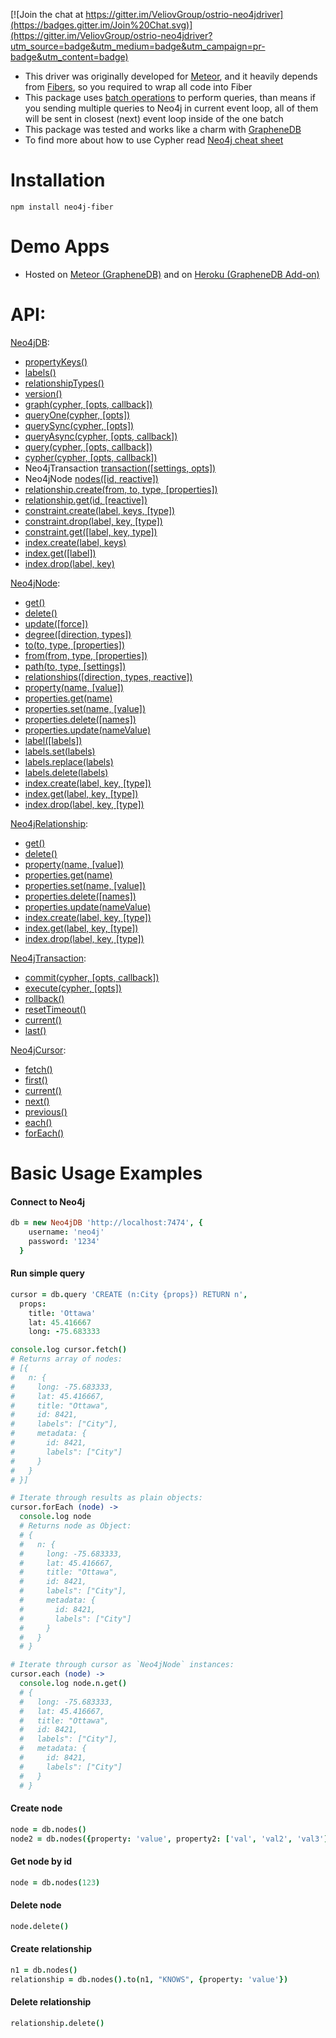 [![Join the chat at https://gitter.im/VeliovGroup/ostrio-neo4jdriver](https://badges.gitter.im/Join%20Chat.svg)](https://gitter.im/VeliovGroup/ostrio-neo4jdriver?utm_source=badge&utm_medium=badge&utm_campaign=pr-badge&utm_content=badge)

 - This driver was originally developed for [Meteor](https://www.meteor.com/), and it heavily depends from [Fibers](https://www.npmjs.com/package/fibers), so you required to wrap all code into Fiber
 - This package uses [batch operations](http://neo4j.com/docs/2.2.5/rest-api-batch-ops.html) to perform queries, than means if you sending multiple queries to Neo4j in current event loop, all of them will be sent in closest (next) event loop inside of the one batch
 - This package was tested and works like a charm with [GrapheneDB](http://www.graphenedb.com)
 - To find more about how to use Cypher read [Neo4j cheat sheet](http://neo4j.com/docs/2.2.5/cypher-refcard)

Installation
=======
```shell
npm install neo4j-fiber
```

Demo Apps
=======
 - Hosted on [Meteor (GrapheneDB)](http://neo4j-graph.meteor.com) and on [Heroku (GrapheneDB Add-on)](http://neo4j-graph.herokuapp.com)

API:
=======
[Neo4jDB]():
 - [propertyKeys()]()
 - [labels()]()
 - [relationshipTypes()]()
 - [version()]()
 - [graph(cypher, [opts, callback])]()
 - [queryOne(cypher, [opts])]()
 - [querySync(cypher, [opts])]()
 - [queryAsync(cypher, [opts, callback])]()
 - [query(cypher, [opts, callback])]()
 - [cypher(cypher, [opts, callback])]()
 - Neo4jTransaction [transaction([settings, opts])]()
 - Neo4jNode [nodes([id, reactive])]()
 - [relationship.create(from, to, type, [properties])]()
 - [relationship.get(id, [reactive])]()
 - [constraint.create(label, keys, [type])]()
 - [constraint.drop(label, key, [type])]()
 - [constraint.get([label, key, type])]()
 - [index.create(label, keys)]()
 - [index.get([label])]()
 - [index.drop(label, key)]()

[Neo4jNode]():
 - [get()]()
 - [delete()]()
 - [update([force])]()
 - [degree([direction, types])]()
 - [to(to, type, [properties])]()
 - [from(from, type, [properties])]()
 - [path(to, type, [settings])]()
 - [relationships([direction, types, reactive])]()
 - [property(name, [value])]()
 - [properties.get(name)]()
 - [properties.set(name, [value])]()
 - [properties.delete([names])]()
 - [properties.update(nameValue)]()
 - [label([labels])]()
 - [labels.set(labels)]()
 - [labels.replace(labels)]()
 - [labels.delete(labels)]()
 - [index.create(label, key, [type])]()
 - [index.get(label, key, [type])]()
 - [index.drop(label, key, [type])]()

[Neo4jRelationship]():
 - [get()]()
 - [delete()]()
 - [property(name, [value])]()
 - [properties.get(name)]()
 - [properties.set(name, [value])]()
 - [properties.delete([names])]()
 - [properties.update(nameValue)]()
 - [index.create(label, key, [type])]()
 - [index.get(label, key, [type])]()
 - [index.drop(label, key, [type])]()

[Neo4jTransaction]():
 - [commit(cypher, [opts, callback])]()
 - [execute(cypher, [opts])]()
 - [rollback()]()
 - [resetTimeout()]()
 - [current()]()
 - [last()]()

[Neo4jCursor]():
 - [fetch()]()
 - [first()]()
 - [current()]()
 - [next()]()
 - [previous()]()
 - [each()]()
 - [forEach()]()


Basic Usage Examples
=======

#### Connect to Neo4j
```coffeescript
db = new Neo4jDB 'http://localhost:7474', {
    username: 'neo4j'
    password: '1234'
  }
```

#### Run simple query
```coffeescript
cursor = db.query 'CREATE (n:City {props}) RETURN n', 
  props: 
    title: 'Ottawa'
    lat: 45.416667
    long: -75.683333

console.log cursor.fetch()
# Returns array of nodes:
# [{
#   n: {
#     long: -75.683333,
#     lat: 45.416667,
#     title: "Ottawa",
#     id: 8421,
#     labels": ["City"],
#     metadata: {
#       id: 8421,
#       labels": ["City"]
#     }
#   }
# }]

# Iterate through results as plain objects:
cursor.forEach (node) ->
  console.log node
  # Returns node as Object:
  # {
  #   n: {
  #     long: -75.683333,
  #     lat: 45.416667,
  #     title: "Ottawa",
  #     id: 8421,
  #     labels": ["City"],
  #     metadata: {
  #       id: 8421,
  #       labels": ["City"]
  #     }
  #   }
  # }

# Iterate through cursor as `Neo4jNode` instances:
cursor.each (node) ->
  console.log node.n.get()
  # {
  #   long: -75.683333,
  #   lat: 45.416667,
  #   title: "Ottawa",
  #   id: 8421,
  #   labels": ["City"],
  #   metadata: {
  #     id: 8421,
  #     labels": ["City"]
  #   }
  # }
```

#### Create node
```coffeescript
node = db.nodes()
node2 = db.nodes({property: 'value', property2: ['val', 'val2', 'val3']})
```

#### Get node by id
```coffeescript
node = db.nodes(123)
```

#### Delete node
```coffeescript
node.delete()
```

#### Create relationship
```coffeescript
n1 = db.nodes()
relationship = db.nodes().to(n1, "KNOWS", {property: 'value'})
```

#### Delete relationship
```coffeescript
relationship.delete()
```